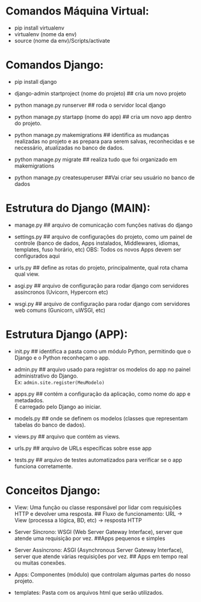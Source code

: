 # Comandos Máquina Virtual:
* pip install virtualenv
* virtualenv (nome da env)
* source (nome da env)/Scripts/activate


# Comandos Django:
* pip install django

* django-admin startproject (nome do projeto) ## cria um novo projeto

* python manage.py runserver ## roda o servidor local django

* python manage.py startapp (nome do app) ## cria um novo app dentro do projeto.

* python manage.py makemigrations ## identifica as mudanças realizadas no projeto e as prepara para serem salvas, reconhecidas e se necessário, atualizadas no banco de dados.

* python manage.py migrate ## realiza tudo que foi organizado em makemigrations

* python manage.py createsuperuser ##Vai criar seu usuário no banco de dados



# Estrutura do Django (MAIN):
* manage.py ## arquivo de comunicação com funções nativas do django

* settings.py ## arquivo de configurações do projeto, como um painel de controle (banco de dados, Apps instalados, Middlewares, idiomas, templates, fuso horário, etc)
OBS: Todos os novos Apps devem ser configurados aqui

* urls.py ## define as rotas do projeto, principalmente, qual rota chama qual view.

* asgi.py ## arquivo de configuração para rodar django com servidores assíncronos (Uvicorn, Hypercorn etc)

* wsgi.py ## arquivo de configuração para rodar django com servidores web comuns (Gunicorn, uWSGI, etc)



# Estrutura Django (APP):
* init.py  ## identifica a pasta como um módulo Python, permitindo que o Django e o Python reconheçam o app.  

* admin.py  ## arquivo usado para registrar os modelos do app no painel administrativo do Django.  
  Ex: `admin.site.register(MeuModelo)`  

* apps.py ## contém a configuração da aplicação, como nome do app e metadados.  
  É carregado pelo Django ao iniciar.  

* models.py  ## onde se definem os modelos (classes que representam tabelas do banco de dados). 

* views.py ## arquivo que contém as views.

* urls.py ## arquivo de URLs específicas sobre esse app

* tests.py ## arquivo de testes automatizados para verificar se o app funciona corretamente.



# Conceitos Django:
* View: Uma função ou classe responsável por lidar com requisições HTTP e devolver uma resposta. ## Fluxo de funcionamento: URL -> View (processa a lógica, BD, etc) -> resposta HTTP

* Server Síncrono: WSGI (Web Server Gateway Interface), server que atende uma requisição por vez. ##Apps pequenos e simples

* Server Assíncrono: ASGI (Asynchronous Server Gateway Interface), server que atende várias requisições por vez. ## Apps em tempo real ou muitas conexões.

* Apps: Componentes (módulo) que controlam algumas partes do nosso projeto.

* templates: Pasta com os arquivos html que serão utilizados.